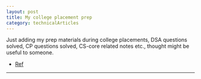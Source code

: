```yaml
---
layout: post 
title: My college placement prep
category: technicalArticles
---
```


Just adding my prep materials during college placements, DSA questions solved, CP questions solved, CS-core related notes etc., thought might be useful to someone. 
- [Ref](https://github.com/Surajv311/myProgramming_Interview-Prep)

-----------------------------------------------
